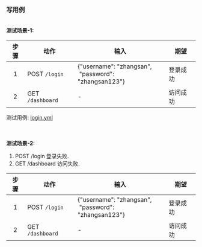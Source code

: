 

&nbsp;  
### 写用例

&nbsp;  
**测试场景-1:**

|步骤|动作|输入|期望|
|:---:|---|---|---|
|1|POST `/login`|{"username": "zhangsan", <br/>&nbsp;"password": "zhangsan123"}|登录成功|
|2|GET `/dashboard`|-|访问成功|

测试用例: [login.yml](./login.yml)




&nbsp;  
&nbsp;  
**测试场景-2:**
1. POST /login 登录失败.
2. GET /dashboard 访问失败.

|步骤|动作|输入|期望|
|:---:|---|---|---|
|1|POST `/login`|{"username": "zhangsan", <br/>&nbsp;"password": "zhangsan123"}|登录成功|
|2|GET `/dashboard`|-|访问成功|
